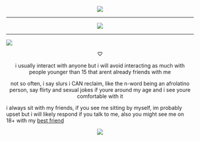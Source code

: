 <p align="center">
<img src="https://files.catbox.moe/f3kzid.gif" /></p>

---
<p align="center">
<img src="https://files.catbox.moe/dxei15.png" /></p>


---

   
   ![](https://komarev.com/ghpvc/?username=Acceptmylove&color=blue)

<p align="center">   
♡

 <p align="center">     
   i usually interact with anyone but i will avoid interacting as much with people younger than 15 that arent already friends with me

 <p align="center">     not so often, i say slurs i CAN reclaim, like the n-word being an afrolatino person, say flirty and sexual jokes if youre around my age and i see youre comfortable with it

   i always sit with my friends, if you see me sitting by myself, im probably upset but i will likely respond if you talk to me, also you might see me on 18+ with my [best friend](https://1-29-22.carrd.co/) 


<p align="center">
  <img src="https://files.catbox.moe/gtld2x.png" /></p>
